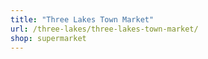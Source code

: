 ```yaml
---
title: "Three Lakes Town Market"
url: /three-lakes/three-lakes-town-market/
shop: supermarket
---
```

